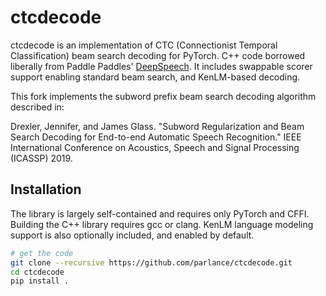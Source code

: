 # ctcdecode

ctcdecode is an implementation of CTC (Connectionist Temporal Classification) beam search decoding for PyTorch.
C++ code borrowed liberally from Paddle Paddles' [DeepSpeech](https://github.com/PaddlePaddle/DeepSpeech).
It includes swappable scorer support enabling standard beam search, and KenLM-based decoding.

This fork implements the subword prefix beam search decoding algorithm described in:

Drexler, Jennifer, and James Glass. "Subword Regularization and Beam Search Decoding for End-to-end Automatic Speech Recognition." IEEE International Conference on Acoustics, Speech and Signal Processing (ICASSP) 2019.

## Installation
The library is largely self-contained and requires only PyTorch and CFFI. Building the C++ library requires gcc or clang. KenLM language modeling support is also optionally included, and enabled by default.

```bash
# get the code
git clone --recursive https://github.com/parlance/ctcdecode.git
cd ctcdecode
pip install .
```

